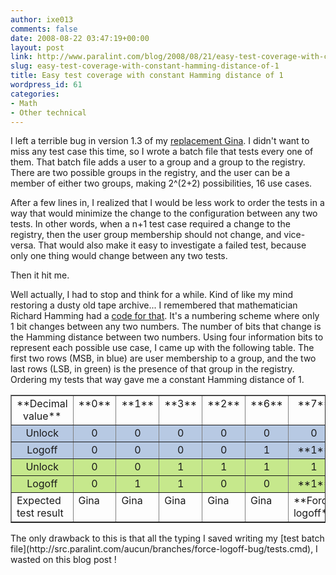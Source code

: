 ```yaml
---
author: ixe013
comments: false
date: 2008-08-22 03:47:19+00:00
layout: post
link: http://www.paralint.com/blog/2008/08/21/easy-test-coverage-with-constant-hamming-distance-of-1/
slug: easy-test-coverage-with-constant-hamming-distance-of-1
title: Easy test coverage with constant Hamming distance of 1
wordpress_id: 61
categories:
- Math
- Other technical
---
```


I left a terrible bug in version 1.3 of my [replacement Gina](http://www.paralint.com/projects/aucun/). I didn't want to miss any test case this time, so I wrote a batch file that tests every one of them. That batch file adds a user to a group and a group to the registry. There are two possible groups in the registry, and the user can be a member of either two groups, making 2^(2+2) possibilities, 16 use cases.

After a few lines in, I realized that I would be less work to order the tests in a way that would minimize the change to the configuration between any two tests. In other words, when a n+1 test case required a change to the registry, then the user group membership should not change, and vice-versa. That would also make it easy to investigate a failed test, because only one thing would change between any two tests.

Then it hit me.

Well actually, I had to stop and think for a while. Kind of like my mind restoring a dusty old tape archive... I remembered that mathematician Richard Hamming had a [code for that](http://en.wikipedia.org/wiki/Hamming_distance). It's a numbering scheme where only 1 bit changes between any two numbers. The number of bits that change is the Hamming distance between two numbers. Using four information bits to represent each possible use case, I came up with the following table. The first two rows (MSB, in blue) are user membership to a group, and the two last rows (LSB, in green) is the presence of that group in the registry. Ordering my tests that way gave me a constant Hamming distance of 1.
<table cellpadding="2" cellspacing="0" border="1" width="100%" >
<tbody >
<tr >

<td width="23" align="middle" valign="top" >**Decimal value**
</td>

<td width="23" align="middle" valign="top" >**0**
</td>

<td width="23" align="middle" valign="top" >**1**
</td>

<td width="23" align="middle" valign="top" >**3**
</td>

<td width="23" align="middle" valign="top" >**2**
</td>

<td width="23" align="middle" valign="top" >**6**
</td>

<td width="23" align="middle" valign="top" >**7**
</td>

<td width="23" align="middle" valign="top" >**5**
</td>

<td width="23" align="middle" valign="top" >**4**
</td>

<td width="23" align="middle" valign="top" >**12**
</td>

<td width="23" align="middle" valign="top" >**13**
</td>

<td width="23" align="middle" valign="top" >**15**
</td>

<td width="23" align="middle" valign="top" >**14**
</td>

<td width="23" align="middle" valign="top" >**10**
</td>

<td width="23" align="middle" valign="top" >**11**
</td>

<td width="23" align="middle" valign="top" >**9**
</td>

<td width="23" align="middle" valign="top" >**8**
</td>
</tr>
<tr style="background-color: #B7C9E3;" >

<td width="23" align="middle" valign="top" >Unlock
</td>

<td width="23" align="middle" valign="top" >0
</td>

<td width="23" align="middle" valign="top" >0
</td>

<td width="23" align="middle" valign="top" >0
</td>

<td width="23" align="middle" valign="top" >0
</td>

<td width="23" align="middle" valign="top" >0
</td>

<td width="23" align="middle" valign="top" >0
</td>

<td width="23" align="middle" valign="top" >0
</td>

<td width="23" align="middle" valign="top" >0
</td>

<td width="23" align="middle" valign="top" >1
</td>

<td width="23" align="middle" valign="top" >1
</td>

<td width="23" align="middle" valign="top" >**1**
</td>

<td width="23" align="middle" valign="top" >**1**
</td>

<td width="23" align="middle" valign="top" >**1**
</td>

<td width="23" align="middle" valign="top" >**1**
</td>

<td width="23" align="middle" valign="top" >1
</td>

<td width="23" align="middle" valign="top" >1
</td>
</tr>
<tr style="background-color: #B7C9E3;" >

<td width="23" align="middle" valign="top" >Logoff
</td>

<td width="23" align="middle" valign="top" >0
</td>

<td width="23" align="middle" valign="top" >0
</td>

<td width="23" align="middle" valign="top" >0
</td>

<td width="23" align="middle" valign="top" >0
</td>

<td width="23" align="middle" valign="top" >1
</td>

<td width="23" align="middle" valign="top" >**1**
</td>

<td width="23" align="middle" valign="top" >**1**
</td>

<td width="23" align="middle" valign="top" >1
</td>

<td width="23" align="middle" valign="top" >1
</td>

<td width="23" align="middle" valign="top" >**1**
</td>

<td width="23" align="middle" valign="top" >1
</td>

<td width="23" align="middle" valign="top" >1
</td>

<td width="23" align="middle" valign="top" >0
</td>

<td width="23" align="middle" valign="top" >0
</td>

<td width="23" align="middle" valign="top" >0
</td>

<td width="23" align="middle" valign="top" >0
</td>
</tr>
<tr style="background-color: #c6e88c;" >

<td width="23" align="middle" valign="top" >Unlock
</td>

<td width="23" align="middle" valign="top" >0
</td>

<td width="23" align="middle" valign="top" >0
</td>

<td width="23" align="middle" valign="top" >1
</td>

<td width="23" align="middle" valign="top" >1
</td>

<td width="23" align="middle" valign="top" >1
</td>

<td width="23" align="middle" valign="top" >1
</td>

<td width="23" align="middle" valign="top" >0
</td>

<td width="23" align="middle" valign="top" >0
</td>

<td width="23" align="middle" valign="top" >0
</td>

<td width="23" align="middle" valign="top" >0
</td>

<td width="23" align="middle" valign="top" >**1**
</td>

<td width="23" align="middle" valign="top" >**1**
</td>

<td width="23" align="middle" valign="top" >**1**
</td>

<td width="23" align="middle" valign="top" >**1**
</td>

<td width="23" align="middle" valign="top" >0
</td>

<td width="23" align="middle" valign="top" >0
</td>
</tr>
<tr style="background-color: #c6e88c;" >

<td width="23" align="middle" valign="top" >Logoff
</td>

<td width="23" align="middle" valign="top" >0
</td>

<td width="23" align="middle" valign="top" >1
</td>

<td width="23" align="middle" valign="top" >1
</td>

<td width="23" align="middle" valign="top" >0
</td>

<td width="23" align="middle" valign="top" >0
</td>

<td width="23" align="middle" valign="top" >**1**
</td>

<td width="23" align="middle" valign="top" >**1**
</td>

<td width="23" align="middle" valign="top" >0
</td>

<td width="23" align="middle" valign="top" >0
</td>

<td width="23" align="middle" valign="top" >**1**
</td>

<td width="23" align="middle" valign="top" >1
</td>

<td width="23" align="middle" valign="top" >0
</td>

<td width="23" align="middle" valign="top" >0
</td>

<td width="23" align="middle" valign="top" >1
</td>

<td width="23" align="middle" valign="top" >1
</td>

<td width="23" align="middle" valign="top" >0
</td>
</tr>
<tr >

<td width="23" valign="top" >Expected test result
</td>

<td width="23" valign="top" >Gina
</td>

<td width="23" valign="top" >Gina
</td>

<td width="23" valign="top" >Gina
</td>

<td width="23" valign="top" >Gina
</td>

<td width="23" valign="top" >Gina
</td>

<td width="23" valign="top" >**Force logoff**
</td>

<td width="23" valign="top" >**Force logoff**
</td>

<td width="23" valign="top" >Gina
</td>

<td width="23" valign="top" >Gina
</td>

<td width="23" valign="top" >**Force logoff**
</td>

<td width="23" valign="top" >**Unlock**
</td>

<td width="23" valign="top" >**Unlock**
</td>

<td width="23" valign="top" >**Unlock**
</td>

<td width="23" valign="top" >**Unlock**
</td>

<td width="23" valign="top" >Gina
</td>

<td width="23" valign="top" >Gina
</td>
</tr>
</tbody></table>
The only drawback to this is that all the typing I saved writing my [test batch file](http://src.paralint.com/aucun/branches/force-logoff-bug/tests.cmd), I wasted on this blog post !
